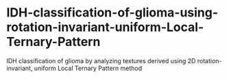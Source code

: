 # IDH-classification-of-glioma-using-rotation-invariant-uniform-Local-Ternary-Pattern
IDH classification of glioma by analyzing textures derived using 2D rotation-invariant, uniform Local Ternary Pattern method 
